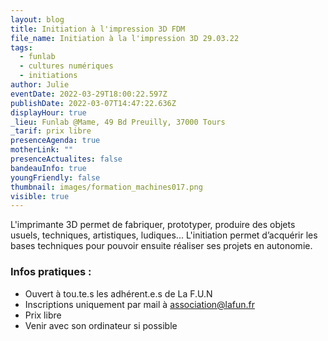 ```yaml
---
layout: blog
title: Initiation à l'impression 3D FDM
file_name: Initiation à la l'impression 3D 29.03.22
tags:
  - funlab
  - cultures numériques
  - initiations
author: Julie
eventDate: 2022-03-29T18:00:22.597Z
publishDate: 2022-03-07T14:47:22.636Z
displayHour: true
_lieu: Funlab @Mame, 49 Bd Preuilly, 37000 Tours
_tarif: prix libre
presenceAgenda: true
motherLink: ""
presenceActualites: false
bandeauInfo: true
youngFriendly: false
thumbnail: images/formation_machines017.png
visible: true
---
```

L'imprimante 3D permet de fabriquer, prototyper, produire des objets usuels, techniques, artistiques, ludiques... L'initiation permet d’acquérir les bases techniques pour pouvoir ensuite réaliser ses projets en autonomie.

### Infos pratiques :

* Ouvert à tou.te.s les adhérent.e.s de La F.U.N
* Inscriptions uniquement par mail à association@lafun.fr
* Prix libre 
* Venir avec son ordinateur si possible